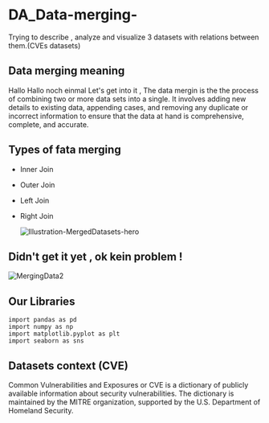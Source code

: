 # DA_Data-merging-
Trying to describe , analyze and visualize 3 datasets with relations between them.(CVEs datasets)

## Data merging meaning 
Hallo Hallo noch einmal
Let's get into it , The data mergin is the the process of combining two or more data sets into a single. It involves adding new details to existing data, appending cases, and removing any duplicate or incorrect information to ensure that the data at hand is comprehensive, complete, and accurate.

## Types of fata merging 
- Inner Join
- Outer Join
- Left Join
- Right Join

  ![Illustration-MergedDatasets-hero](https://github.com/ChaiouraMohammed/DA_Data-merging-/assets/91562298/960f4aa6-f3af-4079-a54a-6604aaecf78b)

## Didn't get it yet , ok kein problem ! 

![MergingData2](https://github.com/ChaiouraMohammed/DA_Data-merging-/assets/91562298/8231e6f1-574d-495b-8b00-ee9a89a33f66)

## Our Libraries 
```
import pandas as pd
import numpy as np
import matplotlib.pyplot as plt
import seaborn as sns
```
## Datasets context (CVE)
Common Vulnerabilities and Exposures or CVE is a dictionary of publicly available information about security vulnerabilities. The dictionary is maintained by the MITRE organization, supported by the U.S. Department of Homeland Security. 
